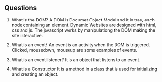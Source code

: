 ## Questions
1. What is the DOM?
A DOM is Documet Object Model and it is tree, each node containing an element. Dynamic Websites are designed with html, css and js. The javascript works by manipulationg the DOM
making the site interactive. 

2. What is an event?
    An event is an activity when the DOM is triggered. Clicked, mousedown, mouseup are some examples of events. 

3. What is an event listener?
    It is an object that listens to an event. 

4. What is a Constructor
    It is a method in a class that is used for initializing and creating an object.
